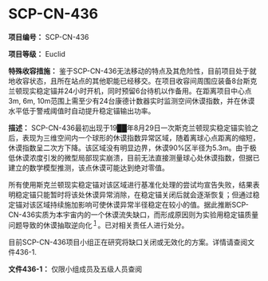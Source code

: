 # SCP-CN-436

**项目编号：** SCP-CN-436

**项目等级：** Euclid

**特殊收容措施：** 鉴于SCP-CN-436无法移动的特点及其危险性，目前项目处于就地收容状态，且所在站点的其他职能已经移交。在项目收容间周围应装备8台斯克兰顿现实稳定锚并24小时开机，同时预留6台待机以作备用。在距离项目中心点3m, 6m, 10m范围上需至少有24台康德计数器实时监测空间休谟指数，并在休谟水平低于警戒阈值时自动提升稳定锚输出功率。

**描述：** SCP-CN-436最初出现于19██年8月29日一次斯克兰顿现实稳定锚实验之后，表现为三维空间内一个球形的休谟指数异常区域，随着离球心点距离的缩短，休谟指数呈二次方下降。该区域没有明显边界，休谟90%区半径为5.3m。由于极低休谟浓度引发的微型局部现实崩溃，目前无法直接测量球心处休谟指数，但据已建立的数学模型推测，该点休谟可能达到绝对零值。

所有使用斯克兰顿现实稳定锚对该区域进行基准化处理的尝试均宣告失败，结果表明稳定锚只能暂时将该处休谟异常消除，在稳定锚关闭后就会逐渐恢复；但通过稳定锚对该区域持续施加影响可使休谟异常半径稳定在较小的值。据此推断SCP-CN-436实质为本宇宙内的一个休谟流失缺口，而形成原因则为实验用稳定锚质量问题导致的休谟抽取逆向化<sup class='footnoteref'>
 <a shape='rect' class='footnoteref' id='footnoteref-1' href='javascript:;' onclick='WIKIDOT.page.utils.scrollToReference(&apos;footnote-1&apos;)'>1</a>
</sup>。已对相关责任人进行处分。

目前SCP-CN-436项目小组正在研究将缺口关闭或无效化的方案。详情请查阅文件436-1.

**文件436-1：** 仅限小组成员及五级人员查阅




